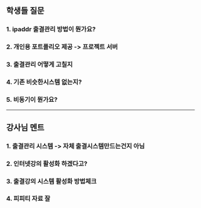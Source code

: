 ## 학생들 질문
### 1. ipaddr 출결관리 방법이 뭔가요?
### 2. 개인용 포트폴리오 제공 -> 프로젝트 서버
### 3. 출결관리 어떻게 고칠지
### 4. 기존 비슷한시스템 없는지?
### 5. 비동기이 뭔가요?

-----
## 강사님 멘트
### 1. 출결관리 시스템 -> 자체 출결시스템만드는건지 아님

### 2. 인터넷강의 활성화 하겠다고?

### 3. 출결강의 시스템 활성화 방법체크

### 4. 피피티 자료 잘 

